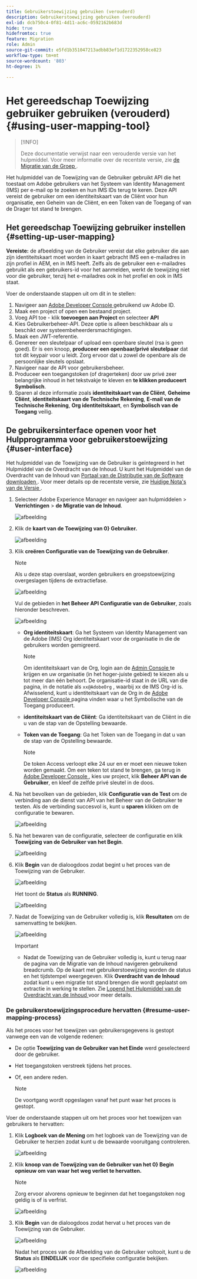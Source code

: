 ```yaml
---
title: Gebruikerstoewijzing gebruiken (verouderd)
description: Gebruikerstoewijzing gebruiken (verouderd)
exl-id: dcb750c4-0f81-4d11-ac6c-0592162b683d
hide: true
hidefromtoc: true
feature: Migration
role: Admin
source-git-commit: e5fd1b351047213adbb83ef1d1722352958ce823
workflow-type: tm+mt
source-wordcount: '803'
ht-degree: 1%

---
```



# Het gereedschap Toewijzing gebruiker gebruiken (verouderd) {#using-user-mapping-tool}

>[!INFO]
>
>Deze documentatie verwijst naar een verouderde versie van het hulpmiddel. Voor meer informatie over de recentste versie, zie [ de Migratie van de Groep ](/help/journey-migration/content-transfer-tool/using-content-transfer-tool/group-migration.md).

Het hulpmiddel van de Toewijzing van de Gebruiker gebruikt API die het toestaat om Adobe gebruikers van het Systeem van Identity Management (IMS) per e-mail op te zoeken en hun IMS IDs terug te keren. Deze API vereist de gebruiker om een identiteitskaart van de Cliënt voor hun organisatie, een Geheim van de Cliënt, en een Token van de Toegang of van de Drager tot stand te brengen.

## Het gereedschap Toewijzing gebruiker instellen {#setting-up-user-mapping}

**Vereiste:** de afbeelding van de Gebruiker vereist dat elke gebruiker die aan zijn identiteitskaart moet worden in kaart gebracht IMS een e-mailadres in zijn profiel in AEM, en in IMS heeft. Zelfs als de gebruiker een e-mailadres gebruikt als een gebruikers-id voor het aanmelden, werkt de toewijzing niet voor die gebruiker, tenzij het e-mailadres ook in het profiel en ook in IMS staat.

Voer de onderstaande stappen uit om dit in te stellen:

1. Navigeer aan [ Adobe Developer Console ](https://developer.adobe.com/console/) gebruikend uw Adobe ID.
1. Maak een project of open een bestaand project.
1. Voeg API toe - klik **toevoegen aan Project** en selecteer **API**
1. Kies Gebruikerbeheer-API. Deze optie is alleen beschikbaar als u beschikt over systeembeheerdersmachtigingen.
1. Maak een JWT-referentie.
1. Genereer een sleutelpaar of upload een openbare sleutel (rsa is geen goed). Er is een knoop, **produceer een openbaar/privé sleutelpaar** dat tot dit keypair voor u leidt. Zorg ervoor dat u zowel de openbare als de persoonlijke sleutels opslaat.
1. Navigeer naar de API voor gebruikersbeheer.
1. Produceer een toegangstoken (of dragerteken) door uw privé zeer belangrijke inhoud in het tekstvakje te kleven en **te klikken produceert Symbolisch**.
1. Sparen al deze informatie zoals **identiteitskaart van de Cliënt**, **Geheime Cliënt**, **identiteitskaart van de Technische Rekening**, **E-mail van de Technische Rekening**, **Org identiteitskaart**, en **Symbolisch van de Toegang** veilig.

## De gebruikersinterface openen voor het Hulpprogramma voor gebruikerstoewijzing {#user-interface}

Het hulpmiddel van de Toewijzing van de Gebruiker is geïntegreerd in het Hulpmiddel van de Overdracht van de Inhoud. U kunt het Hulpmiddel van de Overdracht van de Inhoud van [ Portaal van de Distributie van de Software downloaden ](https://experience.adobe.com/#/downloads/content/software-distribution/en/aemcloud.html). Voor meer details op de recentste versie, zie [ Huidige Nota&#39;s van de Versie ](/help/release-notes/release-notes-cloud/release-notes-current.md).

1. Selecteer Adobe Experience Manager en navigeer aan hulpmiddelen > **Verrichtingen** > **de Migratie van de Inhoud**.

   ![afbeelding](/help/journey-migration/content-transfer-tool/assets-user-mapping/user-mapping-access1.png)

1. Klik de **kaart van de Toewijzing van 0&rbrace; Gebruiker.**

   ![afbeelding](/help/journey-migration/content-transfer-tool/assets-user-mapping/user-mapping-access2.png)

1. Klik **creëren Configuratie van de Toewijzing van de Gebruiker**.

   >[!NOTE]
   >Als u deze stap overslaat, worden gebruikers en groepstoewijzing overgeslagen tijdens de extractiefase.

   ![afbeelding](/help/journey-migration/content-transfer-tool/assets-user-mapping/user-mapping-access5.png)

   Vul de gebieden in **het Beheer API Configuratie van de Gebruiker**, zoals hieronder beschreven.

   ![afbeelding](/help/journey-migration/content-transfer-tool/assets-user-mapping/user-mapping-access3.png)


   * **Org identiteitskaart**: Ga het Systeem van Identity Management van de Adobe (IMS) Org identiteitskaart voor de organisatie in die de gebruikers worden gemigreerd.

     >[!NOTE]
     >Om identiteitskaart van de Org, login aan de [ Admin Console ](https://adminconsole.adobe.com/) te krijgen en uw organisatie (in het hoger-juiste gebied) te kiezen als u tot meer dan één behoort. De organisatie-id staat in de URL van die pagina, in de notatie als `xx@AdobeOrg` , waarbij xx de IMS Org-id is. Afwisselend, kunt u identiteitskaart van de Org in de [ Adobe Developer Console ](https://developer.adobe.com/console/) pagina vinden waar u het Symbolische van de Toegang produceert.

   * **identiteitskaart van de Cliënt**: Ga identiteitskaart van de Cliënt in die u van de stap van de Opstelling bewaarde.

   * **Token van de Toegang**: Ga het Token van de Toegang in dat u van de stap van de Opstelling bewaarde.

     >[!NOTE]
     >De token Access verloopt elke 24 uur en er moet een nieuwe token worden gemaakt. Om een teken tot stand te brengen, ga terug in [ Adobe Developer Console ](https://developer.adobe.com/console/), kies uw project, klik **Beheer API van de Gebruiker**, en kleef de zelfde privé sleutel in de doos.

1. Na het bevolken van de gebieden, klik **Configuratie van de Test** om de verbinding aan de dienst van API van het Beheer van de Gebruiker te testen. Als de verbinding succesvol is, kunt u **sparen** klikken om de configuratie te bewaren.

   ![afbeelding](/help/journey-migration/content-transfer-tool/assets-user-mapping/user-mapping-access4.png)

1. Na het bewaren van de configuratie, selecteer de configuratie en klik **Toewijzing van de Gebruiker van het Begin**.

   ![afbeelding](/help/journey-migration/content-transfer-tool/assets-user-mapping/user-mapping-landing4.png)

1. Klik **Begin** van de dialoogdoos zodat begint u het proces van de Toewijzing van de Gebruiker.

   ![afbeelding](/help/journey-migration/content-transfer-tool/assets-user-mapping/resume-user-mapping3.png)

   Het toont de **Status** als **RUNNING**.

   ![afbeelding](/help/journey-migration/content-transfer-tool/assets-user-mapping/user-mapping-start1.png)


1. Nadat de Toewijzing van de Gebruiker volledig is, klik **Resultaten** om de samenvatting te bekijken.

   ![afbeelding](/help/journey-migration/content-transfer-tool/assets-user-mapping/user-mapping-landing5.png)

   >[!IMPORTANT]
   >
   >* Nadat de Toewijzing van de Gebruiker volledig is, kunt u terug naar de pagina van de Migratie van de Inhoud navigeren gebruikend breadcrumb. Op de kaart met gebruikerstoewijzing worden de status en het tijdstempel weergegeven. Klik **Overdracht van de Inhoud** zodat kunt u een migratie tot stand brengen die wordt geplaatst om extractie in werking te stellen. Zie [ Lopend het Hulpmiddel van de Overdracht van de Inhoud ](https://experienceleague.adobe.com/docs/experience-manager-cloud-service/content/migration-journey/cloud-migration/content-transfer-tool/getting-started-content-transfer-tool.html#running-tool) voor meer details.

### De gebruikerstoewijzingsprocedure hervatten {#resume-user-mapping-process}

Als het proces voor het toewijzen van gebruikersgegevens is gestopt vanwege een van de volgende redenen:

* De optie **Toewijzing van de Gebruiker van het Einde** werd geselecteerd door de gebruiker.
* Het toegangstoken verstreek tijdens het proces.
* Of, een andere reden.

  >[!NOTE]
  >De voortgang wordt opgeslagen vanaf het punt waar het proces is gestopt.

Voer de onderstaande stappen uit om het proces voor het toewijzen van gebruikers te hervatten:

1. Klik **Logboek van de Mening** om het logboek van de Toewijzing van de Gebruiker te herzien zodat kunt u de bewaarde vooruitgang controleren.

   ![afbeelding](/help/journey-migration/content-transfer-tool/assets-user-mapping/resume-user-mapping1.png)

1. Klik **knoop van de Toewijzing van de Gebruiker van het 0&rbrace; Begin opnieuw om van waar het weg verliet te hervatten.**

   >[!NOTE]
   >Zorg ervoor alvorens opnieuw te beginnen dat het toegangstoken nog geldig is of is verfrist.

   ![afbeelding](/help/journey-migration/content-transfer-tool/assets-user-mapping/resume-user-mapping2.png)

1. Klik **Begin** van de dialoogdoos zodat hervat u het proces van de Toewijzing van de Gebruiker.

   ![afbeelding](/help/journey-migration/content-transfer-tool/assets-user-mapping/resume-user-mapping3.png)

   Nadat het proces van de Afbeelding van de Gebruiker voltooit, kunt u de **Status** als **EINDELIJK** voor die specifieke configuratie bekijken.

   ![afbeelding](/help/journey-migration/content-transfer-tool/assets-user-mapping/resume-user-mapping4.png)
